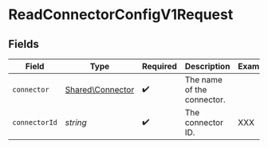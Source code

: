 # ReadConnectorConfigV1Request


## Fields

| Field                                                | Type                                                 | Required                                             | Description                                          | Example                                              |
| ---------------------------------------------------- | ---------------------------------------------------- | ---------------------------------------------------- | ---------------------------------------------------- | ---------------------------------------------------- |
| `connector`                                          | [Shared\Connector](../../Models/Shared/Connector.md) | :heavy_check_mark:                                   | The name of the connector.                           |                                                      |
| `connectorId`                                        | *string*                                             | :heavy_check_mark:                                   | The connector ID.                                    | XXX                                                  |